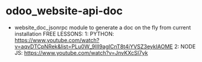 odoo_website-api-doc
====================

- website_doc_jsonrpc module to generate a doc on the fly from current installation
FREE LESSONS:
1: PYTHON: https://www.youtube.com/watch?v=aqvDTCpNRek&list=PLu0W_9lII9agICnT8t4iYVSZ3eykIAOME
2: NODE JS: https://www.youtube.com/watch?v=JnvKXcSI7yk
